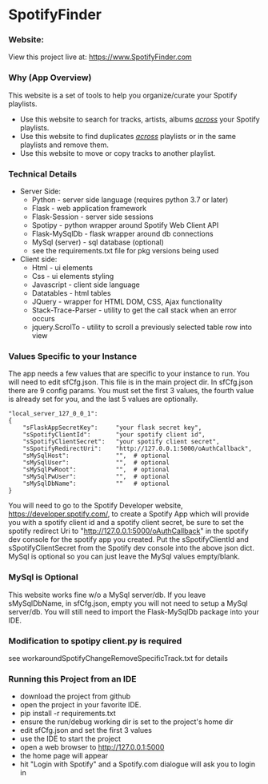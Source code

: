 # SpotifyFinder

### Website:
View this project live at:   https://www.SpotifyFinder.com

### Why (App Overview)
This website is a set of tools to help you organize/curate your Spotify playlists. 
  * Use this website to search for tracks, artists, albums <i><u>across</u></i> your Spotify playlists.
  * Use this website to find duplicates <i><u>across</u></i> playlists or in the same playlists and remove them.
  * Use this website to move or copy tracks to another playlist.

### Technical Details
* Server Side:
    * Python - server side language (requires python 3.7 or later)
    * Flask  - web application framework
    * Flask-Session - server side sessions
    * Spotipy  - python wrapper around Spotify Web Client API
    * Flask-MySqlDb  - flask wrapper around db connections
    * MySql (server) - sql database (optional)
    * see the requirements.txt file for pkg versions being used
* Client side:
    * Html - ui elements
    * Css - ui elements styling
    * Javascript - client side language 
    * Datatables - html tables
    * JQuery - wrapper for HTML DOM, CSS, Ajax functionality
    * Stack-Trace-Parser - utility to get the call stack when an error occurs
    * jquery.ScrolTo - utility to scroll a previously selected table row into view

### Values Specific to your Instance
The app needs a few values that are specific to your instance to run. You will need to edit 
sfCfg.json. This file is in the main project dir.  In sfCfg.json there are 9 config params. 
You must set the first 3 values, the fourth value is already set for you, and the last 5 values
are optionally. 

    "local_server_127_0_0_1":   
    {
        "sFlaskAppSecretKey":     "your flask secret key",
        "sSpotifyClientId":       "your spotify client id",
        "sSpotifyClientSecret":   "your spotify client secret",
        "sSpotifyRedirectUri":    "http://127.0.0.1:5000/oAuthCallback",
        "sMySqlHost":             "",  # optional
        "sMySqlUser":             "",  # optional
        "sMySqlPwRoot":           "",  # optional
        "sMySqlPwUser":           "",  # optional
        "sMySqlDbName":           ""   # optional
    }

You will need to go to the Spotify Developer website, https://developer.spotify.com/, 
to create a Spotify App which will provide you with a spotify client id and a spotify 
client secret, be sure to set the spotify redirect Uri to "http://127.0.0.1:5000/oAuthCallback"
in the spotify dev console for the spotify app you created.  Put the sSpotifyClientId
and sSpotifyClientSecret from the Spotify dev console into the above json dict. MySql
is optional so you can just leave the MySql values empty/blank.

### MySql is Optional
This website works fine w/o a MySql server/db.  If you leave sMySqlDbName, in sfCfg.json, empty you 
will not need to setup a MySql server/db. You will still need to import the Flask-MySqlDb package 
into your IDE.

### Modification to spotipy client.py is required
see workaroundSpotifyChangeRemoveSpecificTrack.txt for details

### Running this Project from an IDE
  * download the project from github
  * open the project in your favorite IDE.  
  * pip install -r requirements.txt
  * ensure the run/debug working dir is set to the project's home dir
  * edit sfCfg.json and set the first 3 values
  * use the IDE to start the project  
  * open a web browser to http://127.0.0.1:5000
  * the home page will appear  
  * hit "Login with Spotify" and a Spotify.com dialogue will ask you to login in

